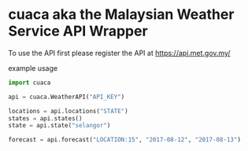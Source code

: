 # cuaca aka the Malaysian Weather Service API Wrapper

To use the API first please register the API at https://api.met.gov.my/

example usage

```python
import cuaca

api = cuaca.WeatherAPI("API_KEY")

locations = api.locations("STATE")
states = api.states()
state = api.state("selangor")

forecast = api.forecast("LOCATION:15", "2017-08-12", "2017-08-13")
```
